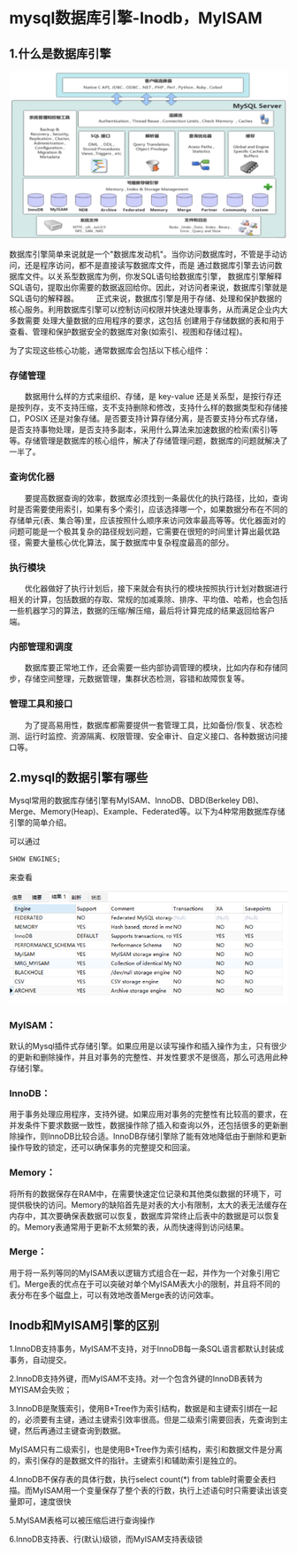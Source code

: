 # mysql数据库引擎-Inodb，MyISAM

## 1.什么是数据库引擎

![84a633708d334122917a1237265c43c0](https://raw.githubusercontent.com/DecZeroTwo/blogimage/main/images/202310162008240.png)

​        数据库引擎简单来说就是一个"数据库发动机"。当你访问数据库时，不管是手动访问，还是程序访问，都不是直接读写数据库文件，而是 通过数据库引擎去访问数据库文件。以关系型数据库为例，你发SQL语句给数据库引擎， 数据库引擎解释SQL语句，提取出你需要的数据返回给你。因此，对访问者来说，数据库引擎就是SQL语句的解释器。
  正式来说，数据库引擎是用于存储、处理和保护数据的核心服务。利用数据库引擎可以控制访问权限并快速处理事务，从而满足企业内大多数需要 处理大量数据的应用程序的要求，这包括 创建用于存储数据的表和用于查看、管理和保护数据安全的数据库对象(如索引、视图和存储过程)。

为了实现这些核心功能，通常数据库会包括以下核心组件：

### 存储管理

　　数据用什么样的方式来组织、存储，是 key-value 还是关系型，是按行存还是按列存，支不支持压缩，支不支持删除和修改，支持什么样的数据类型和存储接口，POSIX 还是对象存储。是否要支持计算存储分离，是否要支持分布式存储，是否支持事物处理，是否支持多副本，采用什么算法来加速数据的检索(索引)等等。存储管理是数据库的核心组件，解决了存储管理问题，数据库的问题就解决了一半了。

### 查询优化器

　　要提高数据查询的效率，数据库必须找到一条最优化的执行路径，比如，查询时是否需要使用索引，如果有多个索引，应该选择哪一个，如果数据分布在不同的存储单元(表、集合等)里，应该按照什么顺序来访问效率最高等等。优化器面对的问题可能是一个极其复杂的路径规划问题，它需要在很短的时间里计算出最优路径，需要大量核心优化算法，属于数据库中复杂程度最高的部分。

###  执行模块

　　优化器做好了执行计划后，接下来就会有执行的模块按照执行计划对数据进行相关的计算，包括数据的存取、常规的加减乘除、排序、平均值、哈希，也会包括一些机器学习的算法，数据的压缩/解压缩，最后将计算完成的结果返回给客户端。



### 内部管理和调度

　　数据库要正常地工作，还会需要一些内部协调管理的模块，比如内存和存储同步，存储空间整理，元数据管理，集群状态检测，容错和故障恢复等。

###  管理工具和接口

　　为了提高易用性，数据库都需要提供一套管理工具，比如备份/恢复、状态检测、运行时监控、资源隔离、权限管理、安全审计、自定义接口、各种数据访问接口等。

## 2.mysql的数据引擎有哪些

Mysql常用的数据库存储引擎有MyISAM、InnoDB、DBD(Berkeley DB)、Merge、Memory(Heap)、Example、Federated等。以下为4种常用数据库存储引擎的简单介绍。

可以通过

```sql
SHOW ENGINES;
```

来查看

![image-20231016203700154](https://raw.githubusercontent.com/DecZeroTwo/blogimage/main/images/202310162037200.png)

### MyISAM：

默认的Mysql插件式存储引擎。如果应用是以读写操作和插入操作为主，只有很少的更新和删除操作，并且对事务的完整性、并发性要求不是很高，那么可选用此种存储引擎。

### InnoDB：

用于事务处理应用程序，支持外键。如果应用对事务的完整性有比较高的要求，在并发条件下要求数据一致性，数据操作除了插入和查询以外，还包括很多的更新删除操作，则InnoDB比较合适。InnoDB存储引擎除了能有效地降低由于删除和更新操作导致的锁定，还可以确保事务的完整提交和回滚。

### Memory：

将所有的数据保存在RAM中，在需要快速定位记录和其他类似数据的环境下，可提供极快的访问。Memory的缺陷首先是对表的大小有限制，太大的表无法缓存在内存中，其次要确保表数据可以恢复，数据库异常终止后表中的数据是可以恢复的。Memory表通常用于更新不太频繁的表，从而快速得到访问结果。

### Merge：

用于将一系列等同的MyISAM表以逻辑方式组合在一起，并作为一个对象引用它们。Merge表的优点在于可以突破对单个MyISAM表大小的限制，并且将不同的表分布在多个磁盘上，可以有效地改善Merge表的访问效率。



## Inodb和MyISAM引擎的区别

1.InnoDB支持事务，MyISAM不支持，对于InnoDB每一条SQL语言都默认封装成事务，自动提交。

2.InnoDB支持外键，而MyISAM不支持。对一个包含外键的InnoDB表转为MYISAM会失败； 

3.InnoDB是聚簇索引，使用B+Tree作为索引结构，数据是和主键索引绑在一起的，必须要有主键，通过主键索引效率很高。但是二级索引需要回表，先查询到主键，然后再通过主键查询到数据。

MyISAM只有二级索引，也是使用B+Tree作为索引结构，索引和数据文件是分离的，索引保存的是数据文件的指针。主键索引和辅助索引是独立的。

4.InnoDB不保存表的具体行数，执行select count(\*) from table时需要全表扫描。而MyISAM用一个变量保存了整个表的行数，执行上述语句时只需要读出该变量即可，速度很快

5.MyISAM表格可以被压缩后进行查询操作

6.InnoDB支持表、行(默认)级锁，而MyISAM支持表级锁
